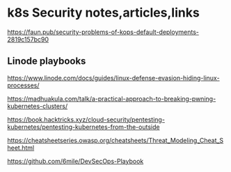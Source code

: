k8s Security notes,articles,links
=====================================

https://faun.pub/security-problems-of-kops-default-deployments-2819c157bc90

Linode playbooks
--------------------
https://www.linode.com/docs/guides/linux-defense-evasion-hiding-linux-processes/


https://madhuakula.com/talk/a-practical-approach-to-breaking-pwning-kubernetes-clusters/

https://book.hacktricks.xyz/cloud-security/pentesting-kubernetes/pentesting-kubernetes-from-the-outside


https://cheatsheetseries.owasp.org/cheatsheets/Threat_Modeling_Cheat_Sheet.html

https://github.com/6mile/DevSecOps-Playbook
